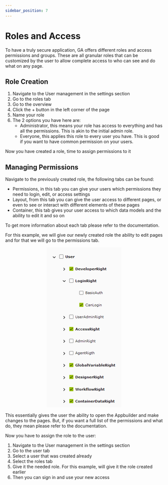 ```yaml
---
sidebar_position: 7
---
```


# Roles and Access

To have a truly secure application, GA offers different roles and access permissions and groups. These are all granular roles that can be customized by the user to allow complete access to who can see and do what on any page.

## Role Creation

1. Navigate to the User management in the settings section
2. Go to the roles tab
3. Go to the overview
4. Click the + button in the left corner of the page
5. Name your role
6. The 2 options you have here are:
   - Administrator, this means your role has access to everything and has all the permissions. This is akin to the initial admin role.
   - Everyone, this applies this role to every user you have. This is good if you want to have common permission on your users.

Now you have created a role, time to assign permissions to it

## Managing Permissions

Navigate to the previously created role, the following tabs can be found:

- Permissions, in this tab you can give your users which permissions they need to login, edit, or access settings
- Layout, from this tab you can give the user access to different pages, or even to see or interact with different elements of these pages
- Container, this tab gives your user access to which data models and the ability to edit it and so on

To get more information about each tab please refer to the documentation.

For this example, we will give our newly created role the ability to edit pages and for that we will go to the permissions tab.

<center>

![Roles image](../../static/img/roles.png)

</center>

This essentially gives the user the ability to open the Appbuilder and make changes to the pages. But, if you want a full list of the permissions and what do, they mean please refer to the documentation.

Now you have to assign the role to the user:

1. Navigate to the User management in the settings section
2. Go to the user tab
3. Select a user that was created already
4. Select the roles tab
5. Give it the needed role. For this example, will give it the role created earlier
6. Then you can sign in and use your new access
